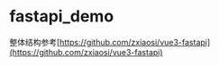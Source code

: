 # fastapi_demo

整体结构参考[https://github.com/zxiaosi/vue3-fastapi](https://github.com/zxiaosi/vue3-fastapi)
